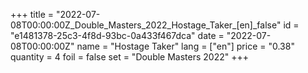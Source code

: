 +++
title = "2022-07-08T00:00:00Z_Double_Masters_2022_Hostage_Taker_[en]_false"
id = "e1481378-25c3-4f8d-93bc-0a433f467dca"
date = "2022-07-08T00:00:00Z"
name = "Hostage Taker"
lang = ["en"]
price = "0.38"
quantity = 4
foil = false
set = "Double Masters 2022"
+++
